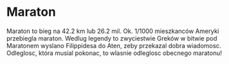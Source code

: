 # Maraton

Maraton to bieg na 42.2 km lub 26.2 mil. Ok. 1/1000 mieszkanców Ameryki
przebiegla maraton. Wedlug legendy to zwyciestwie Greków w bitwie pod Maratonem
wyslano Filippidesa do Aten, zeby przekazal dobra wiadomosc. Odleglosc, która
musial pokonac, to wlasnie odleglosc obecnego maratonu!
